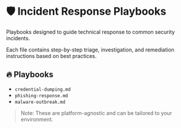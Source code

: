 # 🛡 Incident Response Playbooks

Playbooks designed to guide technical response to common security incidents.

Each file contains step-by-step triage, investigation, and remediation instructions based on best practices.

## 🔥 Playbooks
- `credential-dumping.md`
- `phishing-response.md`
- `malware-outbreak.md`

> Note: These are platform-agnostic and can be tailored to your environment.
